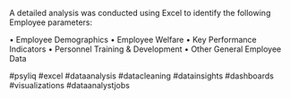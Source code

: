 A detailed analysis was conducted using Excel to identify the following Employee parameters:

• Employee Demographics
• Employee Welfare
• Key Performance Indicators
• Personnel Training & Development
• Other General Employee Data

#psyliq #excel #dataanalysis #datacleaning #datainsights #dashboards #visualizations #dataanalystjobs
